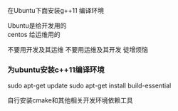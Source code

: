 在Ubuntu下面安装g++11 编译环境 

Ubuntu是给开发用的  
centos 给运维用的

不要用开发及其运维 
不要用运维及其开发 徒增烦恼



### 为ubuntu安装c++11编译环境
sudo apt-get update
sudo apt-get  install build-essential

自行安装cmake和其他相关开发环境依赖工具